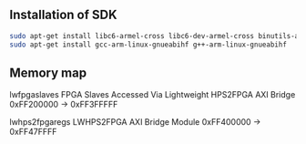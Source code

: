 ## Installation of SDK

```bash
sudo apt-get install libc6-armel-cross libc6-dev-armel-cross binutils-arm-linux-gnueabi libncurses5-dev
sudo apt-get install gcc-arm-linux-gnueabihf g++-arm-linux-gnueabihf
```

## Memory map

lwfpgaslaves	FPGA Slaves Accessed Via Lightweight HPS2FPGA AXI Bridge
0xFF200000 -> 0xFF3FFFFF

lwhps2fpgaregs	LWHPS2FPGA AXI Bridge Module
0xFF400000 -> 0xFF47FFFF